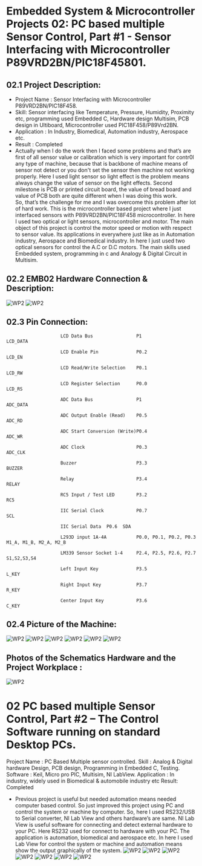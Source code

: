 # Embedded System & Microcontroller Projects 02:  PC based multiple Sensor Control, Part #1 - Sensor Interfacing with Microcontroller P89VRD2BN/PIC18F45801.

## 02.1 Project Description:
- Project Name : Sensor Interfacing with Microcontroller P89VRD2BN/PIC18F458.
- Skill: Sensor interfacing like Temperature, Pressure, Humidity, Proximity etc, programming used Embedded C, Hardware design Multisim, PCB design in Ultiboard, Microcontroller used PIC18F458/P89Vrd2BN.
- Application  : In Industry, Biomedical, Automation industry, Aerospace etc. 
- Result : Completed
- Actually when I do the work then I faced some problems and that’s are first of all sensor value or calibration which is very important for contr0l any type of machine, because that is backbone of machine means of sensor not detect or you don't set the sensor then machine not working properly. Here I used light sensor so light effect is the problem means always change the value of sensor on the light effects. Second milestone is PCB or printed circuit board, the value of bread board and value of PCB both are quite different when I was doing this work.  
So, that’s the challenge for me and I was overcome this problem after lot of hard work.
This is the microcontroller based project where I just interfaced sensors with P89VRD2BN/PIC18F458 microcontroller. In here I used two optical or light sensors, microcontroller and motor. The main object of this project is control the motor speed or motion with respect to sensor value. Its applications in everywhere just like as in Automation industry, Aerospace and Biomedical industry. In here I just used two optical sensors for control the A.C or D.C motors. The main skills used Embedded system, programming in c and Analogy & Digital Circuit in Multisim.

## 02.2 EMB02 Hardware Connection & Description:
![WP2](https://github.com/indra1234/images/blob/0add27cd1cef5a49ec4cf5a98a40ad73050e9567/electronics/17.JPG?raw=true)
![WP2](https://github.com/indra1234/images/blob/0add27cd1cef5a49ec4cf5a98a40ad73050e9567/electronics/16.JPG?raw=true)
## 02.3 Pin Connection:
                        LCD Data Bus                P1                             LCD_DATA

                        LCD Enable Pin              P0.2                           LCD_EN

                        LCD Read/Write Selection    P0.1                           LCD_RW

                        LCD Register Selection      P0.0                           LCD_RS

                        ADC Data Bus                P1                             ADC_DATA

                        ADC Output Enable (Read)    P0.5                           ADC_RD

                        ADC Start Conversion (Write)P0.4                           ADC_WR

                        ADC Clock                   P0.3                           ADC_CLK

                        Buzzer                      P3.3                           BUZZER

                        Relay                       P3.4                           RELAY

                        RC5 Input / Test LED        P3.2                           RC5
 
                        IIC Serial Clock            P0.7                           SCL

                        IIC Serial Data  P0.6  SDA

                        L293D input 1A-4A           P0.0, P0.1, P0.2, P0.3         M1_A, M1_B, M2_A, M2_B

                        LM339 Sensor Socket 1-4     P2.4, P2.5, P2.6, P2.7         S1,S2,S3,S4

                        Left Input Key              P3.5                           L_KEY

                        Right Input Key             P3.7                           R_KEY

                        Center Input Key            P3.6                           C_KEY
                      
## 02.4 Picture of the Machine:
![WP2](https://github.com/indra1234/images/blob/master/electronics/1.JPG?raw=true)
![WP2](https://github.com/indra1234/images/blob/master/electronics/2.JPG?raw=true)
![WP2](https://github.com/indra1234/images/blob/master/electronics/3.JPG?raw=true)
![WP2](https://github.com/indra1234/images/blob/master/electronics/4.JPG?raw=true)
![WP2](https://github.com/indra1234/images/blob/master/electronics/5.JPG?raw=true)
![WP2](https://github.com/indra1234/images/blob/master/electronics/6.JPG?raw=true)



## Photos of the Schematics Hardware and the Project Workplace :
![WP2](https://github.com/indra1234/images/blob/0add27cd1cef5a49ec4cf5a98a40ad73050e9567/electronics/18.JPG?raw=true)
                                    
# 02 PC based multiple Sensor Control, Part #2 – The Control Software running on standard Desktop PCs.

Project Name : PC Based Multiple sensor controlled.
Skill : Analog & Digital hardware Design, PCB design, Programming in Embedded C, Testing.
Software : Keil, Micro pro PIC, Multisim, NI LabView.
Application : In industry, widely used in Biomedical & automobile industry etc
Result: Completed
- Previous project is useful but needed automation means needed computer based control. So just improved this project using PC and control the system or machine by computer. So, here I used RS232/USB to Serial converter, NI Lab View and others hardware’s are same. NI Lab View is useful software for connecting and detect external hardware to your PC. Here RS232 used for connect to hardware with your PC. The application is automation, biomedical and aerospace etc. In here I used Lab View for control the system or machine and automation means show the output graphically of the system.
![WP2](https://github.com/indra1234/images/blob/master/electronics/IMG_20140101_063139.jpg?raw=true)
![WP2](https://github.com/indra1234/images/blob/master/electronics/IMG_20140101_063213.jpg?raw=true)
![WP2](https://github.com/indra1234/images/blob/master/electronics/IMG_20140101_063224.jpg?raw=true)
![WP2](https://github.com/indra1234/images/blob/master/electronics/IMG_20140101_063243.jpg?raw=true)
![WP2](https://github.com/indra1234/images/blob/master/electronics/IMG_20140101_063349.jpg?raw=true)
![WP2](https://github.com/indra1234/images/blob/master/electronics/IMG_20140101_063117.jpg?raw=true)
![WP2](https://github.com/indra1234/images/blob/0add27cd1cef5a49ec4cf5a98a40ad73050e9567/electronics/19.JPG?raw=true)                                    
                                            

                                    
